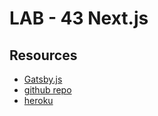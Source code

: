 # LAB - 43 Next.js

## Resources

- [Gatsby.js](https://github.com/brandyn-vay-401-advanced-javascript/lab-class-43-gatsby)
- [github repo](https://github.com/brandyn-vay-401-advanced-javascript/lab-class-43-nextjs)
- [heroku](https://bv-lab-43-nextjs.herokuapp.com/about)
